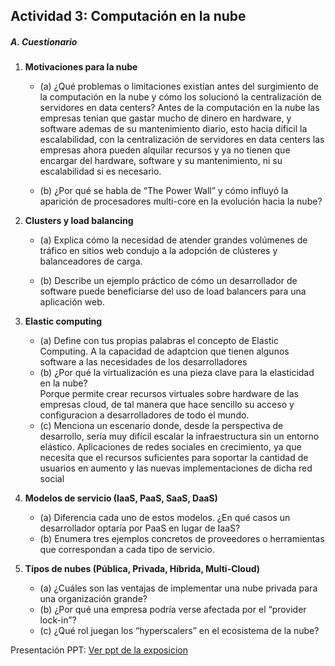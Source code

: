 ## **Actividad 3: Computación en la nube**

##### A. Cuestionario

1. **Motivaciones para la nube**  
   - (a) ¿Qué problemas o limitaciones existían antes del surgimiento de la computación en la nube y cómo los solucionó la centralización de servidores en data centers?
    Antes de la computación en la nube las empresas tenian que gastar mucho de dinero en hardware,  y software ademas  de su mantenimiento diario, esto hacia dificil la escalabilidad, con la centralización de servidores en data centers las empresas ahora pueden alquilar recursos y ya no tienen que encargar del hardware, software y su mantenimiento, ni su escalabilidad si es necesario.

   - (b) ¿Por qué se habla de “The Power Wall” y cómo influyó la aparición de procesadores multi-core en la evolución hacia la nube?

2. **Clusters y load balancing**  
   - (a) Explica cómo la necesidad de atender grandes volúmenes de tráfico en sitios web condujo a la adopción de clústeres y balanceadores de carga. 

   - (b) Describe un ejemplo práctico de cómo un desarrollador de software puede beneficiarse del uso de load balancers para una aplicación web.

3. **Elastic computing**  
   - (a) Define con tus propias palabras el concepto de Elastic Computing.
   A la capacidad de adaptcion que tienen algunos software a las necesidades de los desarrolladores  
   - (b) ¿Por qué la virtualización es una pieza clave para la elasticidad en la nube?  
   Porque permite crear recursos virtuales sobre hardware de las empresas cloud, de tal manera que hace sencillo su acceso y configuracion a desarrolladores de todo el mundo.
   - (c) Menciona un escenario donde, desde la perspectiva de desarrollo, sería muy difícil escalar la infraestructura sin un entorno elástico.
   Aplicaciones de redes sociales en crecimiento, ya que necesita que el recursos suficientes para soportar la cantidad de usuarios en aumento y las nuevas implementaciones de dicha red social

4. **Modelos de servicio (IaaS, PaaS, SaaS, DaaS)**
  
   - (a) Diferencia cada uno de estos modelos. ¿En qué casos un desarrollador optaría por PaaS en lugar de IaaS?  
   - (b) Enumera tres ejemplos concretos de proveedores o herramientas que correspondan a cada tipo de servicio.

5. **Tipos de nubes (Pública, Privada, Híbrida, Multi-Cloud)**  
   - (a) ¿Cuáles son las ventajas de implementar una nube privada para una organización grande?  
   - (b) ¿Por qué una empresa podría verse afectada por el “provider lock-in”?  
   - (c) ¿Qué rol juegan los “hyperscalers” en el ecosistema de la nube?
   
Presentación PPT:
[Ver ppt de la exposicion](/presentaciones/DS_Actividad3.pdf)